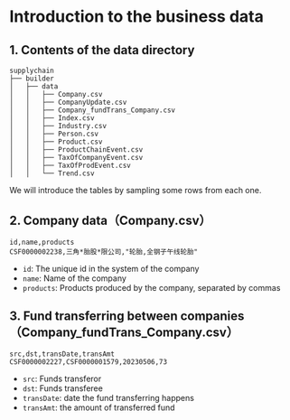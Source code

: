 # Introduction to the business data

## 1. Contents of the data directory

```text
supplychain
├── builder
│   ├── data
│   │   ├── Company.csv
│   │   ├── CompanyUpdate.csv
│   │   ├── Company_fundTrans_Company.csv
│   │   ├── Index.csv
│   │   ├── Industry.csv
│   │   ├── Person.csv
│   │   ├── Product.csv
│   │   ├── ProductChainEvent.csv
│   │   ├── TaxOfCompanyEvent.csv
│   │   ├── TaxOfProdEvent.csv
│   │   └── Trend.csv
```

We will introduce the tables by sampling some rows from each one.

## 2. Company data（Company.csv）

```text
id,name,products
CSF0000002238,三角*胎股*限公司,"轮胎,全钢子午线轮胎"
```

* ``id``: The unique id in the system of the company
* ``name``: Name of the company
* ``products``: Products produced by the company, separated by commas

## 3. Fund transferring between companies（Company_fundTrans_Company.csv）

```text
src,dst,transDate,transAmt
CSF0000002227,CSF0000001579,20230506,73
```

* ``src``: Funds transferor
* ``dst``: Funds transferee
* ``transDate``: date the fund transferring happens
* ``transAmt``: the amount of transferred fund

